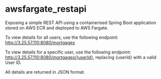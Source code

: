 # awsfargate_restapi
Exposing a simple REST API using a containerised Spring Boot application stored on AWS ECR and deployed to AWS Fargate.

To view details for all users, use the following endpoint: http://3.25.57.110:8080/mortgages

To view details for a specific user, use the following endpoint: http://3.25.57.110:8080/mortgages/{userId}, replacing {userId} with a valid User ID.

All details are returned in JSON format.
